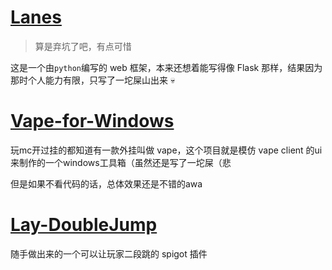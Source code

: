# [Lanes](https://github.com/SeaMite43981045/Lanes)
> 算是弃坑了吧，有点可惜

这是一个由`python`编写的 web 框架，本来还想着能写得像 Flask 那样，结果因为那时个人能力有限，只写了一坨屎山出来 💀


# [Vape-for-Windows](https://github.com/SeaMite43981045/Vape-for-Windows)
玩mc开过挂的都知道有一款外挂叫做 vape，这个项目就是模仿 vape client 的ui来制作的一个windows工具箱（虽然还是写了一坨屎（悲

但是如果不看代码的话，总体效果还是不错的awa

# [Lay-DoubleJump](https://github.com/SeaMite43981045/Lay-DoubleJump)
随手做出来的一个可以让玩家二段跳的 spigot 插件